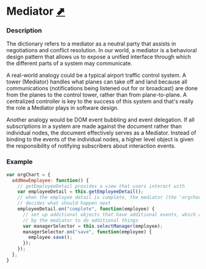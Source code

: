 # Mediator [⬈](https://addyosmani.com/resources/essentialjsdesignpatterns/book/#mediatorpatternjavascript)

### Description
The dictionary refers to a mediator as a neutral party that assists in negotiations and conflict resolution. In our world, a mediator is a behavioral design pattern that allows us to expose a unified interface through which the different parts of a system may communicate.

A real-world analogy could be a typical airport traffic control system. A tower (Mediator) handles what planes can take off and land because all communications (notifications being listened out for or broadcast) are done from the planes to the control tower, rather than from plane-to-plane. A centralized controller is key to the success of this system and that's really the role a Mediator plays in software design.

Another analogy would be DOM event bubbling and event delegation. If all subscriptions in a system are made against the document rather than individual nodes, the document effectively serves as a Mediator. Instead of binding to the events of the individual nodes, a higher level object is given the responsibility of notifying subscribers about interaction events.

### Example
```javascript
var orgChart = {
  addNewEmployee: function() {
    // getEmployeeDetail provides a view that users interact with
    var employeeDetail = this.getEmployeeDetail();
    // when the employee detail is complete, the mediator (the 'orgchart' object)
    // decides what should happen next
    employeeDetail.on("complete", function(employee) {
      // set up additional objects that have additional events, which are used
      // by the mediator to do additional things
      var managerSelector = this.selectManager(employee);
      managerSelector.on("save", function(employee) {
        employee.save();
      });
    });
  },
}
```
